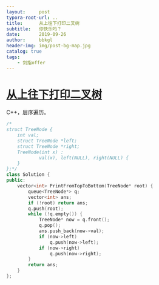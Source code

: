 ```yaml
---
layout:     post
typora-root-url: ..
title:      从上往下打印二叉树
subtitle:   你快乐吗？
date:       2019-09-26
author:     bbkgl
header-img: img/post-bg-map.jpg
catalog: true
tags:
    - 剑指offer
---
```


# [从上往下打印二叉树](https://www.nowcoder.com/practice/7fe2212963db4790b57431d9ed259701?tpId=13&tqId=11175&tPage=2&rp=2&ru=/ta/coding-interviews&qru=/ta/coding-interviews/question-ranking)

C++，层序遍历。

```cpp
/*
struct TreeNode {
	int val;
	struct TreeNode *left;
	struct TreeNode *right;
	TreeNode(int x) :
			val(x), left(NULL), right(NULL) {
	}
};*/
class Solution {
public:
    vector<int> PrintFromTopToBottom(TreeNode* root) {
        queue<TreeNode*> q;
        vector<int> ans;
        if (!root) return ans;
        q.push(root);
        while (!q.empty()) {
            TreeNode* now = q.front();
            q.pop();
            ans.push_back(now->val);
            if (now->left)
                q.push(now->left);
            if (now->right)
                q.push(now->right);
        }
        return ans;
    }
};
```







